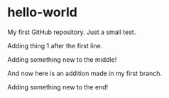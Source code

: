 # hello-world
My first GitHub repository. Just a small test.

Adding thing 1 after the first line.

Adding something new to the middle!

And now here is an addition made in my first branch.

Adding something new to the end!
